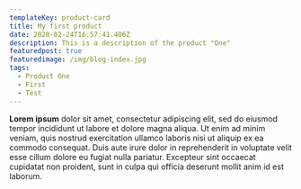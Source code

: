 ```yaml
---
templateKey: product-card
title: My first product
date: 2020-02-24T16:57:41.406Z
description: This is a description of the product "One"
featuredpost: true
featuredimage: /img/blog-index.jpg
tags:
  - Product One
  - First
  - Test
---
```

<!--StartFragment-->

**Lorem ipsum** dolor sit amet, consectetur adipiscing elit, sed do eiusmod tempor incididunt ut labore et dolore magna aliqua. Ut enim ad minim veniam, quis nostrud exercitation ullamco laboris nisi ut aliquip ex ea commodo consequat. Duis aute irure dolor in reprehenderit in voluptate velit esse cillum dolore eu fugiat nulla pariatur. Excepteur sint occaecat cupidatat non proident, sunt in culpa qui officia deserunt mollit anim id est laborum.

<!--EndFragment-->
